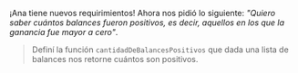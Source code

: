 ¡Ana tiene nuevos requirimientos! Ahora nos pidió lo siguiente: _"Quiero saber cuántos balances fueron positivos, es decir, aquellos en los que la ganancia fue mayor a cero"_.

> Definí la función `cantidadDeBalancesPositivos` que dada una lista de balances nos retorne cuántos son positivos.
